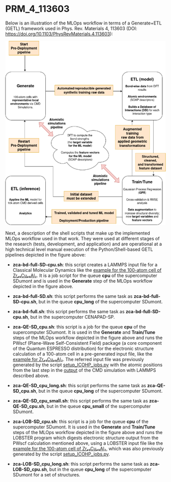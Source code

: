 # PRM_4_113603

Below is an illustration of the MLOps workflow in terms of a Generate+ETL (GETL) framework used in Phys. Rev. Materials 4, 113603 (DOI: https://doi.org/10.1103/PhysRevMaterials.4.113603):

![MLOPs workflow used in PRM_4_113603](../img/PRM_4_113603_MLOps.drawio.png)

Next, a description of the shell scripts that make up the implemented MLOps workflow used in that work. They were used at different stages of the research (tests, development, and application) and are operational at a high technical level manual execution of the Python/Shell-based GETL pipelines depicted in the figure above:

- **zca-bd-full-SD-cpu.sh**: this script creates a LAMMPS input file for a Classical Molecular Dynamics like the [example for the 100-atom cell of Zr₄₉Cu₄₉Al₂](../data_examples/G/big-data-full/Zr49Cu49Al2/c/md/lammps/100/21/Zr49Cu49Al2.lmp.inp). It is a job script for the queue **cpu** of the supercomputer SDumont and is used in the **Generate** step of the MLOps workflow depicted in the figure above.

- **zca-bd-full-SD.sh**: this script performs the same task as **zca-bd-full-SD-cpu.sh**, but in the queue **cpu_long** of the supercomputer SDumont.

- **zca-bd-full.sh**: this script performs the same task as **zca-bd-full-SD-cpu.sh**, but in the supercomputer CENAPAD-SP.

- **zca-QE-SD_cpu.sh**: this script is a job for the queue **cpu** of the supercomputer SDumont. It is used in the **Generate** and **Train/Tune** steps of the MLOps workflow depicted in the figure above and runs the PWscf (Plane-Wave Self-Consistent Field) package (a core component of the Quantum ESPRESSO distribution) for the electronic structure calculation of a 100-atom cell in a pre-generated input file, like the [example for Zr₄₉Cu₄₉Al₂](../data_examples/G/big-data-full/Zr49Cu49Al2/c/md/lammps/100/21/2000/0/Zr49Cu49Al2.scf.in). The referred input file was previously generated by the script [setup_ICOHP_jobs.py](../ML/big-data-full/scripts/setup_ICOHP_jobs.py) with the atomic positions from the last step in the [output](../data_examples/G/big-data-full/Zr49Cu49Al2/c/md/lammps/100/21/zca-th300.dump) of the CMD simulation with LAMMPS described above.
  
- **zca-QE-SD_cpu_long.sh**: this script performs the same task as **zca-QE-SD_cpu.sh**, but in the queue **cpu_long** of the supercomputer SDumont.
  
- **zca-QE-SD_cpu_small.sh**: this script performs the same task as **zca-QE-SD_cpu.sh**, but in the queue **cpu_small** of the supercomputer SDumont.
  
- **zca-LOB-SD_cpu.sh**: this script is a job for the queue **cpu** of the supercomputer SDumont. It is used in the **Generate** and **Train/Tune** steps of the MLOps workflow depicted in the figure above and runs the LOBSTER program which digests electronic structure output from the PWscf calculation mentioned above, using a LOBSTER input file like the [example for the 100-atom cell of Zr₄₉Cu₄₉Al₂](../data_examples/G/big-data-full/Zr49Cu49Al2/c/md/lammps/100/21/2000/0/lobsterin), which was also previously generated by the script [setup_ICOHP_jobs.py](../ML/big-data-full/scripts/setup_ICOHP_jobs.py).
  
- **zca-LOB-SD_cpu_long.sh**: this script performs the same task as **zca-LOB-SD_cpu.sh**, but in the queue **cpu_long** of the supercomputer SDumont for a set of structures.
